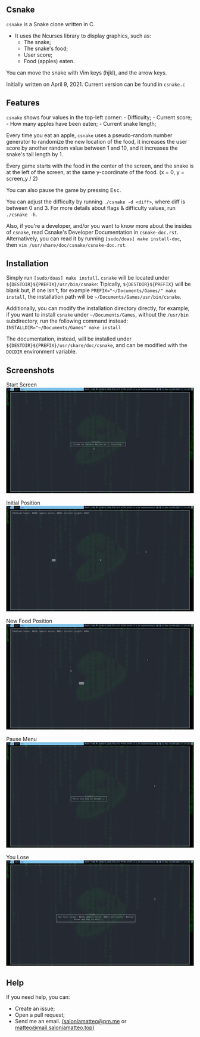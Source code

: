 ## Csnake

`csnake` is a Snake clone written in C.

+ It uses the Ncurses library to display graphics, such as:
	- The snake;
	- The snake's food;
	- User score;
	- Food (apples) eaten.

You can move the snake with Vim keys (hjkl), and the arrow keys.

Initially written on April 9, 2021. Current version can be found in `csnake.c`

## Features
`csnake` shows four values in the top-left corner:
	- Difficulty;
	- Current score;
	- How many apples have been eaten;
	- Current snake length;

Every time you eat an apple, `csnake` uses a pseudo-random number generator to randomize
the new location of the food, it increases the user score by another random value
between 1 and 10, and it increases the snake's tail length by 1.

Every game starts with the food in the center of the screen, and the snake is at the
left of the screen, at the same y-coordinate of the food. (x = 0, y = screen_y / 2)

You can also pause the game by pressing <kbd>Esc</kbd>.

You can adjust the difficulty by running `./csnake -d <diff>`, where diff is between 0 and 3.
For more details about flags & difficulty values, run `./csnake -h`.

Also, if you're a developer, and/or you want to know more about the insides of `csnake`,
read Csnake's Developer Documentation in `csnake-doc.rst`.
Alternatively, you can read it by running `[sudo/doas] make install-doc`,
then `vim /usr/share/doc/csnake/csnake-doc.rst`.

## Installation
Simply run `[sudo/doas] make install`.
`csnake` will be located under `${DESTDIR}${PREFIX}/usr/bin/csnake`:
Tipically, `${DESTDIR}${PREFIX}` will be blank but, if one isn't,
for example `PREFIX="~/Documents/Games/" make install`, the installation path
will be `~/Documents/Games/usr/bin/csnake`.

Additionally, you can modify the installation directory directly,
for example, if you want to install `csnake` under `~/Documents/Games`, without
the `/usr/bin` subdirectory, run the following command instead:
`INSTALLDIR="~/Documents/Games" make install`

The documentation, instead, will be installed under
`${DESTDIR}${PREFIX}/usr/share/doc/csnake`, and can be modified
with the `DOCDIR` environment variable.

## Screenshots
Start Screen
![Start Screen](https://raw.githubusercontent.com/saloniamatteo/csnake/master/pics/1-start-screen.png)

Initial Position
![Initial Position](https://raw.githubusercontent.com/saloniamatteo/csnake/master/pics/2-initial-position.png)

New Food Position
![New Food Position](https://raw.githubusercontent.com/saloniamatteo/csnake/master/pics/3-new-food-pos.png)

Pause Menu
![Pause Menu](https://raw.githubusercontent.com/saloniamatteo/csnake/master/pics/4-pause-menu.png)

You Lose
![You Lose](https://raw.githubusercontent.com/saloniamatteo/csnake/master/pics/5-you-lose.png)

## Help
If you need help, you can:
- Create an issue;
- Open a pull request;
- Send me an email. [(saloniamatteo@pm.me](mailto:saloniamatteo@pm.me) or [matteo@mail.saloniamatteo.top)](mailto:matteo@mail.saloniamatteo.top)

